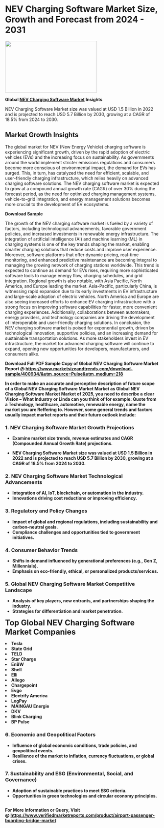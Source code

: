 <H1>NEV Charging Software Market Size, Growth and Forecast from 2024 - 2031</H1><img class="aligncenter size-medium wp-image-584254" src="https://thirdeyenews.in/wp-content/uploads/2024/09/Global-Market-Research-300x168.jpeg" alt="" width="300" height="168" /><p><strong>Global&nbsp;<a href="https://www.marketsizeandtrends.com/download-sample/400934/&amp;utm_source=Pulse&amp;utm_medium=218">NEV Charging Software Market</a> Insights</strong></p><p>NEV Charging Software Market size was valued at USD 1.5 Billion in 2022 and is projected to reach USD 5.7 Billion by 2030, growing at a CAGR of 18.5% from 2024 to 2030.</p><p><h2>Market Growth Insights</h2> <p>The global market for NEV (New Energy Vehicle) charging software is experiencing significant growth, driven by the rapid adoption of electric vehicles (EVs) and the increasing focus on sustainability. As governments around the world implement stricter emissions regulations and consumers become more conscious of environmental impact, the demand for EVs has surged. This, in turn, has catalyzed the need for efficient, scalable, and user-friendly charging infrastructure, which relies heavily on advanced charging software solutions. The NEV charging software market is expected to grow at a compound annual growth rate (CAGR) of over 30% during the forecast period, as the need for optimized charging management systems, vehicle-to-grid integration, and energy management solutions becomes more crucial to the development of EV ecosystems.</p> <p><strong>Download Sample</strong></p> <p>The growth of the NEV charging software market is fueled by a variety of factors, including technological advancements, favorable government policies, and increased investments in renewable energy infrastructure. The integration of artificial intelligence (AI) and machine learning (ML) in charging systems is one of the key trends shaping the market, enabling smarter charging solutions that reduce costs and improve user experience. Moreover, software platforms that offer dynamic pricing, real-time monitoring, and enhanced predictive maintenance are becoming integral to managing the growing network of charging stations worldwide. This trend is expected to continue as demand for EVs rises, requiring more sophisticated software tools to manage energy flow, charging schedules, and grid integration. Regional growth is also notable, with Asia Pacific, North America, and Europe leading the market. Asia-Pacific, particularly China, is witnessing rapid expansion due to its early investments in EV infrastructure and large-scale adoption of electric vehicles. North America and Europe are also seeing increased efforts to enhance EV charging infrastructure with a strong focus on improving software capabilities for faster, more convenient charging experiences. Additionally, collaborations between automakers, energy providers, and technology companies are driving the development of interoperable and user-friendly charging solutions. In conclusion, the NEV charging software market is poised for exponential growth, driven by technological innovation, supportive policies, and an increasing demand for sustainable transportation solutions. As more stakeholders invest in EV infrastructure, the market for advanced charging software will continue to expand, opening new opportunities for developers, manufacturers, and consumers alike.</p> <p><strong></p><p><span class=""><strong>Download Full PDF Sample Copy of Global NEV Charging Software Market Report</strong> @ <a href="https://www.marketsizeandtrends.com/download-sample/400934/&amp;utm_source=Pulse&amp;utm_medium=218" target="_blank">https://www.marketsizeandtrends.com/download-sample/400934/&amp;utm_source=Pulse&amp;utm_medium=218</a></span></p><p>In order to make an accurate and perceptive description of future scope of a Global&nbsp;NEV Charging Software Market Market as Global&nbsp;NEV Charging Software Market Market of 2025, you need to describe a clear Vision &ndash; What Industry or Linda can you think of for example: Quote from a Technology, healthcare, automotive, renewable energy, name the market you are Reffering to. However, some general trends and factors usually impact market reports and their future outlook include:</p><h3>1.&nbsp;<strong>NEV Charging Software Market Growth Projections</strong></h3><ul><li>Examine market size trends, revenue estimates and CAGR (Compounded Annual Growth Rate) projections.</li><li><p>NEV Charging Software Market size was valued at USD 1.5 Billion in 2022 and is projected to reach USD 5.7 Billion by 2030, growing at a CAGR of 18.5% from 2024 to 2030.</p></li></ul><h3>2.&nbsp;<strong>NEV Charging Software Market Technological Advancements</strong></h3><ul><li>Integration of AI, IoT, blockchain, or automation in the industry.</li><li>Innovations driving cost reductions or improving efficiency.</li></ul><h3>3.&nbsp;<strong>Regulatory and Policy Changes</strong></h3><ul><li>Impact of global and regional regulations, including sustainability and carbon-neutral goals.</li><li>Compliance challenges and opportunities tied to government initiatives.</li></ul><h3>4.&nbsp;<strong>Consumer Behavior Trends</strong></h3><ul><li>Shifts in demand influenced by generational preferences (e.g., Gen Z, Millennials).</li><li>Emphasis on eco-friendly, ethical, or personalized products/services.</li></ul><h3>5.&nbsp;<strong>Global NEV Charging Software Market Competitive Landscape</strong></h3><ul><li>Analysis of key players, new entrants, and partnerships shaping the industry.</li><li>Strategies for differentiation and market penetration.</li></ul><p data-pm-slice="1 1 []"><span style="color: inherit; font-family: inherit; font-size: 25px;">Top Global NEV Charging Software Market Companies</span></p><div class="" data-test-id=""><p><li>Tesla</li><li> State Grid</li><li> TELD</li><li> Star Charge</li><li> EnBW</li><li> Shell</li><li> Elli</li><li> Allego</li><li> Chargepoint</li><li> Evgo</li><li> Electrify America</li><li> LogPay</li><li> MAINGAU Energie</li><li> DKV</li><li> Blink Charging</li><li> BP Pulse</li></p></div><h3>6.&nbsp;<strong>Economic and Geopolitical Factors</strong></h3><ul><li>Influence of global economic conditions, trade policies, and geopolitical events.</li><li>Resilience of the market to inflation, currency fluctuations, or global crises.</li></ul><h3>7.&nbsp;<strong>Sustainability and ESG (Environmental, Social, and Governance)</strong></h3><ul><li>Adoption of sustainable practices to meet ESG criteria.</li><li>Opportunities in green technologies and circular economy principles.</li></ul><h2><strong style="font-size: 14px;">For More Information or Query, Visit @&nbsp;</strong><a style="background-color: #ffffff; font-size: 14px;" href="https://www.marketsizeandtrends.com/report/nev-charging-software-market/" target="_blank">https://www.verifiedmarketreports.com/product/airport-passenger-boarding-bridge-market</a></h2>
